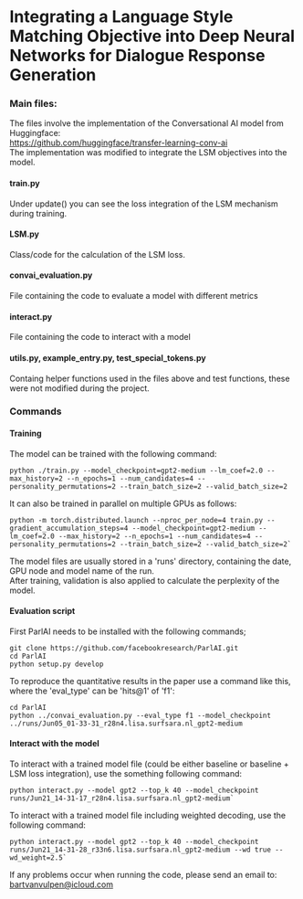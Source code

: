 # Integrating a Language Style Matching Objective into Deep Neural Networks for Dialogue Response Generation

### Main files:

The files involve the implementation of the Conversational AI model from Huggingface: \
https://github.com/huggingface/transfer-learning-conv-ai \
The implementation was modified to integrate the LSM objectives into the model.

#### train.py
Under update() you can see the loss integration of the LSM mechanism during training.

#### LSM.py
Class/code for the calculation of the LSM loss.

#### convai_evaluation.py
File containing the code to evaluate a model with different metrics

#### interact.py
File containing the code to interact with a model

#### utils.py, example_entry.py, test_special_tokens.py
Containg helper functions used in the files above and test functions, these were not modified during the project.


### Commands

#### Training
The model can be trained with the following command:
```shell
python ./train.py --model_checkpoint=gpt2-medium --lm_coef=2.0 --max_history=2 --n_epochs=1 --num_candidates=4 --personality_permutations=2 --train_batch_size=2 --valid_batch_size=2
```
It can also be trained in parallel on multiple GPUs as follows:
```shell
python -m torch.distributed.launch --nproc_per_node=4 train.py --gradient_accumulation_steps=4 --model_checkpoint=gpt2-medium --lm_coef=2.0 --max_history=2 --n_epochs=1 --num_candidates=4 --personality_permutations=2 --train_batch_size=2 --valid_batch_size=2`
```
The model files are usually stored in a 'runs' directory, containing the date, GPU node and model name of the run. \
After training, validation is also applied to calculate the perplexity of the model. 

#### Evaluation script
First ParlAI needs to be installed with the following commands;
```shell
git clone https://github.com/facebookresearch/ParlAI.git
cd ParlAI
python setup.py develop
```
To reproduce the quantitative results in the paper use a command like this, where the 'eval_type' can be 'hits@1' of 'f1':
```shell
cd ParlAI
python ../convai_evaluation.py --eval_type f1 --model_checkpoint ../runs/Jun05_01-33-31_r28n4.lisa.surfsara.nl_gpt2-medium
```
#### Interact with the model
To interact with a trained model file (could be either baseline or baseline + LSM loss integration), use the something following command: 
```shell
python interact.py --model gpt2 --top_k 40 --model_checkpoint runs/Jun21_14-31-17_r28n4.lisa.surfsara.nl_gpt2-medium`
```
To interact with a trained model file including weighted decoding, use the following command:
```shell
python interact.py --model gpt2 --top_k 40 --model_checkpoint runs/Jun21_14-31-28_r33n6.lisa.surfsara.nl_gpt2-medium --wd true --wd_weight=2.5`
```

If any problems occur when running the code, please send an email to: bartvanvulpen@icloud.com


